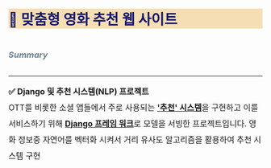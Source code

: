 # <p style="color:midnightblue;background-color:wheat;"> 🍿 맞춤형 영화 추천 웹 사이트

### <p style="line-height:3; color:slategrey;"> ***Summary***</p> 

* * *
<span style="font-size:1rem; line-height:2;">**✅ Django 및 추천 시스템(NLP) 프로젝트**<br>OTT를 비롯한 소셜 앱들에서 주로 사용되는 <u>**'추천' 시스템**</u>을 구현하고 이를 서비스하기 위해 <u>**Django 프레임 워크**</u>로 모델을 서빙한 프로젝트입니다. 영화 정보중 자연어를 벡터화 시켜서 거리 유사도 알고리즘을 활용하여 추천 시스템 구현
</span>

<br>
<br>